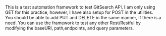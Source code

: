 This is a test automation framework to test GitSearch API. I am only using GET for this practice, however, I have also setup for POST in the utilities. You should be able to add PUT and DELETE in the same manner, if there is a need. You can use the framework to test any other Rest/Restful by modifying the baseURI, path,endpoints, and query parameters.
